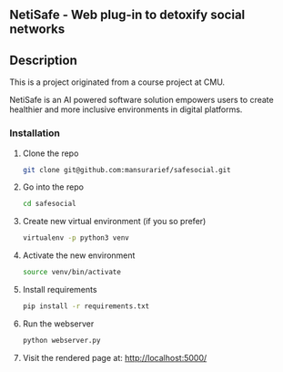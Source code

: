 
NetiSafe - Web plug-in to detoxify social networks
---------------------

Description
------------

This is a project originated from a course project at CMU. 

NetiSafe is an AI powered software solution empowers users to create healthier and more inclusive environments in digital platforms. 



### Installation

1. Clone the repo
   ```sh
   git clone git@github.com:mansurarief/safesocial.git
   ```

2. Go into the repo
   ```sh
   cd safesocial
   ```

3. Create new virtual environment (if you so prefer)
   ```sh
   virtualenv -p python3 venv  
   ```

3. Activate the new environment
   ```sh
   source venv/bin/activate
   ```

3. Install requirements
   ```sh
   pip install -r requirements.txt
   ```

4. Run the webserver
   ```sh
   python webserver.py
   ```
5. Visit the rendered page at: [http://localhost:5000/](http://localhost:5000/)

